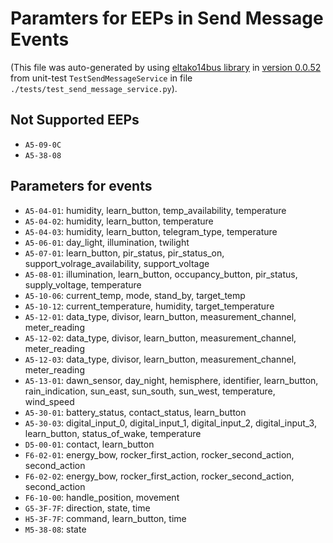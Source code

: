 # Paramters for EEPs in Send Message Events 
(This file was auto-generated by using [eltako14bus library](https://github.com/grimmpp/eltako14bus/blob/master/eltakobus/eep.py) in [version 0.0.52](https://pypi.org/project/eltako14bus/) from unit-test `TestSendMessageService` in file `./tests/test_send_message_service.py`). 

## Not Supported EEPs 
* `A5-09-0C`
* `A5-38-08`

## Parameters for events 
* `A5-04-01`: humidity, learn_button, temp_availability, temperature
* `A5-04-02`: humidity, learn_button, temperature
* `A5-04-03`: humidity, learn_button, telegram_type, temperature
* `A5-06-01`: day_light, illumination, twilight
* `A5-07-01`: learn_button, pir_status, pir_status_on, support_volrage_availability, support_voltage
* `A5-08-01`: illumination, learn_button, occupancy_button, pir_status, supply_voltage, temperature
* `A5-10-06`: current_temp, mode, stand_by, target_temp
* `A5-10-12`: current_temperature, humidity, target_temperature
* `A5-12-01`: data_type, divisor, learn_button, measurement_channel, meter_reading
* `A5-12-02`: data_type, divisor, learn_button, measurement_channel, meter_reading
* `A5-12-03`: data_type, divisor, learn_button, measurement_channel, meter_reading
* `A5-13-01`: dawn_sensor, day_night, hemisphere, identifier, learn_button, rain_indication, sun_east, sun_south, sun_west, temperature, wind_speed
* `A5-30-01`: battery_status, contact_status, learn_button
* `A5-30-03`: digital_input_0, digital_input_1, digital_input_2, digital_input_3, learn_button, status_of_wake, temperature
* `D5-00-01`: contact, learn_button
* `F6-02-01`: energy_bow, rocker_first_action, rocker_second_action, second_action
* `F6-02-02`: energy_bow, rocker_first_action, rocker_second_action, second_action
* `F6-10-00`: handle_position, movement
* `G5-3F-7F`: direction, state, time
* `H5-3F-7F`: command, learn_button, time
* `M5-38-08`: state
